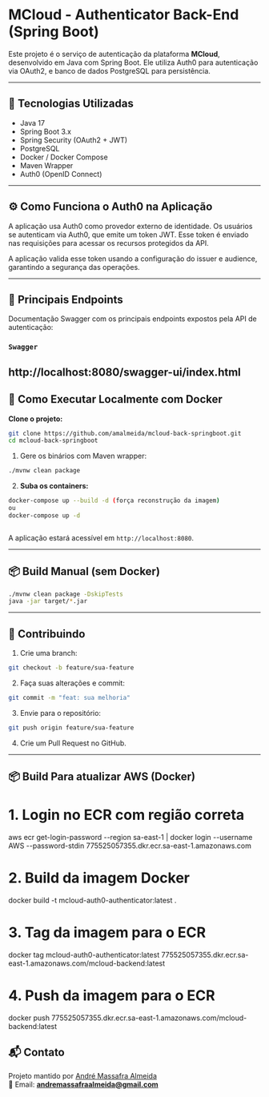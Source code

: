 
# MCloud - Authenticator Back-End (Spring Boot)

Este projeto é o serviço de autenticação da plataforma **MCloud**, desenvolvido em Java com Spring Boot. Ele utiliza Auth0 para autenticação via OAuth2, e banco de dados PostgreSQL para persistência.

---

## 🚀 Tecnologias Utilizadas

- Java 17
- Spring Boot 3.x
- Spring Security (OAuth2 + JWT)
- PostgreSQL
- Docker / Docker Compose
- Maven Wrapper
- Auth0 (OpenID Connect)

---

## ⚙️ Como Funciona o Auth0 na Aplicação

A aplicação usa Auth0 como provedor externo de identidade. Os usuários se autenticam via Auth0, que emite um token JWT. Esse token é enviado nas requisições para acessar os recursos protegidos da API.

A aplicação valida esse token usando a configuração do issuer e audience, garantindo a segurança das operações.

---

## 📌 Principais Endpoints

Documentação Swagger com os principais endpoints expostos pela API de autenticação:

### `Swagger`
http://localhost:8080/swagger-ui/index.html
---

## 🧪 Como Executar Localmente com Docker
**Clone o projeto:**
```bash
git clone https://github.com/amalmeida/mcloud-back-springboot.git
cd mcloud-back-springboot
```

1. Gere os binários com Maven wrapper:
```bash
./mvnw clean package
```

2. **Suba os containers:**
```bash
docker-compose up --build -d (força reconstrução da imagem)
ou
docker-compose up -d



```

A aplicação estará acessível em `http://localhost:8080`.

---

## 📦 Build Manual (sem Docker)

```bash
./mvnw clean package -DskipTests
java -jar target/*.jar
```

---

## 👥 Contribuindo

1. Crie uma branch:
```bash
git checkout -b feature/sua-feature
```

2. Faça suas alterações e commit:
```bash
git commit -m "feat: sua melhoria"
```

3. Envie para o repositório:
```bash
git push origin feature/sua-feature
```

4. Crie um Pull Request no GitHub.

---

## 📦 Build Para atualizar AWS (Docker)
# 1. Login no ECR com região correta 
aws ecr get-login-password --region sa-east-1 | docker login --username AWS --password-stdin 775525057355.dkr.ecr.sa-east-1.amazonaws.com

# 2. Build da imagem Docker
docker build -t mcloud-auth0-authenticator:latest .

# 3. Tag da imagem para o ECR
docker tag mcloud-auth0-authenticator:latest 775525057355.dkr.ecr.sa-east-1.amazonaws.com/mcloud-backend:latest

# 4. Push da imagem para o ECR
docker push 775525057355.dkr.ecr.sa-east-1.amazonaws.com/mcloud-backend:latest
## 📬 Contato

Projeto mantido por [André Massafra Almeida](https://www.linkedin.com/in/andre-massafra-almeida/)  
📧 Email: **andremassafraalmeida@gmail.com**
